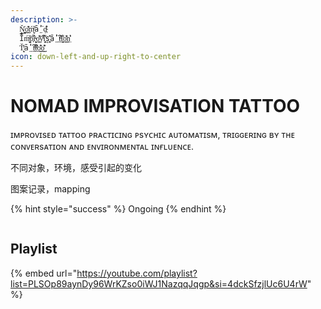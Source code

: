 ```yaml
---
description: >-
  N̺̻̔̆ͅo̯̱̊͊͢ḿ̬̏ͤͅā̤̓̍͘ḑ̴̞͛̒
  I̍̅̀̎̊ḿ̬̏ͤͅp̞̈͑̚͞r̴̨̦͕̝o̯̱̊͊͢v͒̄ͭ̏̇ỉ͔͖̜͌s̠҉͍͊ͅā̤̓̍͘t̲̂̓ͩ̑ỉ͔͖̜͌o̯̱̊͊͢ṇ̤͛̒̍
  T̨͈͗̌ͥā̤̓̍͘t̲̂̓ͩ̑t̲̂̓ͩ̑o̯̱̊͊͢o̯̱̊͊͢
icon: down-left-and-up-right-to-center
---
```


# NOMAD IMPROVISATION TATTOO

ɪᴍᴘʀᴏᴠɪsᴇᴅ ᴛᴀᴛᴛᴏᴏ ᴘʀᴀᴄᴛɪᴄɪɴɢ ᴘsʏᴄʜɪᴄ ᴀᴜᴛᴏᴍᴀᴛɪsᴍ, ᴛʀɪɢɢᴇʀɪɴɢ ʙʏ ᴛʜᴇ ᴄᴏɴᴠᴇʀsᴀᴛɪᴏɴ ᴀɴᴅ ᴇɴᴠɪʀᴏɴᴍᴇɴᴛᴀʟ ɪɴғʟᴜᴇɴᴄᴇ.

不同对象，环境，感受引起的变化

图案记录，mapping

{% hint style="success" %}
Ongoing
{% endhint %}

<figure><img src="../.gitbook/assets/23 (1).jpg" alt=""><figcaption></figcaption></figure>



## Playlist

{% embed url="https://youtube.com/playlist?list=PLSOp89aynDy96WrKZso0iWJ1NazqqJqgp&si=4dckSfzjlUc6U4rW" %}

